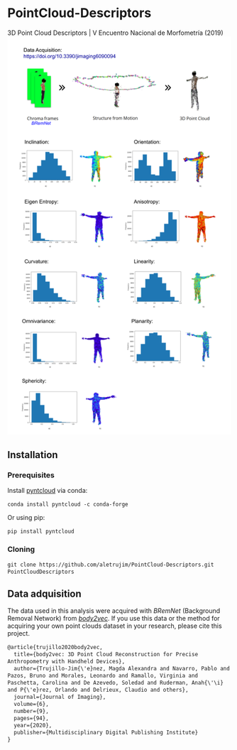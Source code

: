 # PointCloud-Descriptors
3D Point Cloud Descriptors | V Encuentro Nacional de Morfometría (2019)
![results](images/descriptors_result.png)


## Installation
### Prerequisites
Install [pyntcloud](https://github.com/daavoo/pyntcloud) via conda:
```
conda install pyntcloud -c conda-forge
```
Or using pip:
```
pip install pyntcloud
```

### Cloning
```
git clone https://github.com/aletrujim/PointCloud-Descriptors.git PointCloudDescriptors
```

## Data adquisition
The data used in this analysis were acquired with *BRemNet* (Background Removal Network) from [*body2vec*](https://doi.org/10.3390/jimaging6090094).
If you use this data or the method for acquiring your own point clouds dataset in your research, please cite this project.
```
@article{trujillo2020body2vec,
  title={body2vec: 3D Point Cloud Reconstruction for Precise Anthropometry with Handheld Devices},
  author={Trujillo-Jim{\'e}nez, Magda Alexandra and Navarro, Pablo and Pazos, Bruno and Morales, Leonardo and Ramallo, Virginia and Paschetta, Carolina and De Azevedo, Soledad and Ruderman, Anah{\'\i} and P{\'e}rez, Orlando and Delrieux, Claudio and others},
  journal={Journal of Imaging},
  volume={6},
  number={9},
  pages={94},
  year={2020},
  publisher={Multidisciplinary Digital Publishing Institute}
}
```
